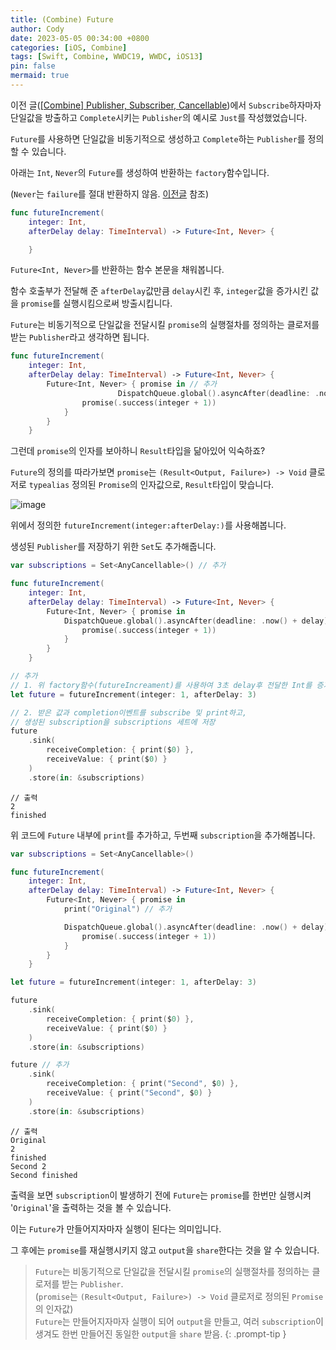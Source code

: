 ```yaml
---
title: (Combine) Future
author: Cody
date: 2023-05-05 00:34:00 +0800
categories: [iOS, Combine]
tags: [Swift, Combine, WWDC19, WWDC, iOS13]
pin: false
mermaid: true
---
```

이전 글([[Combine] Publisher, Subscriber, Cancellable](https://swiftycody.github.io/posts/Combine-Publisher-Subscriber-Cancellable/))에서 `Subscribe`하자마자 단일값을 방출하고 `Complete`시키는 `Publisher`의 예시로 `Just`를 작성했었습니다.

`Future`를 사용하면 단일값을 비동기적으로 생성하고 `Complete`하는 `Publisher`를 정의할 수 있습니다.

아래는 `Int`, `Never`의 `Future`를 생성하여 반환하는 `factory`함수입니다.

(`Never`는 `failure`를 절대 반환하지 않음. [이전글](https://swiftycody.github.io/posts/Combine-Publisher-Subscriber-Custom-Subscriber/) 참조)

```swift
func futureIncrement(
    integer: Int,
    afterDelay delay: TimeInterval) -> Future<Int, Never> {

    }
```

`Future<Int, Never>`를 반환하는 함수 본문을 채워봅니다.

함수 호출부가 전달해 준 `afterDelay`값만큼 `delay`시킨 후, `integer`값을 증가시킨 값을 `promise`를 실행시킴으로써 방출시킵니다.

`Future`는 비동기적으로 단일값을 전달시킬 `promise`의 실행절차를 정의하는 클로저를 받는 `Publisher`라고 생각하면 됩니다.

```swift
func futureIncrement(
    integer: Int,
    afterDelay delay: TimeInterval) -> Future<Int, Never> {
        Future<Int, Never> { promise in // 추가
                        DispatchQueue.global().asyncAfter(deadline: .now() + delay) {
                promise(.success(integer + 1))
            }
        }
    }
```

그런데 `promise`의 인자를 보아하니 `Result`타입을 닮아있어 익숙하죠?

`Future`의 정의를 따라가보면 `promise`는 `(Result<Output, Failure>) -> Void` 클로저로 `typealias` 정의된 `Promise`의 인자값으로, `Result`타입이 맞습니다.

![image](https://github.com/swiftycody/swiftycody.github.io/assets/9062513/27ac923d-6ee1-4b6a-943f-c87537329aa4)

위에서 정의한 `futureIncrement(integer:afterDelay:)`를 사용해봅니다.

생성된 `Publisher`를 저장하기 위한 `Set`도 추가해줍니다.

```swift
var subscriptions = Set<AnyCancellable>() // 추가

func futureIncrement(
    integer: Int,
    afterDelay delay: TimeInterval) -> Future<Int, Never> {
        Future<Int, Never> { promise in
            DispatchQueue.global().asyncAfter(deadline: .now() + delay) {
                promise(.success(integer + 1))
            }
        }
    }

// 추가
// 1. 위 factory함수(futureIncreament)를 사용하여 3초 delay후 전달한 Int를 증가시키는 Future를 생성
let future = futureIncrement(integer: 1, afterDelay: 3)

// 2. 받은 값과 completion이벤트를 subscribe 및 print하고,
// 생성된 subscription을 subscriptions 세트에 저장
future
    .sink(
        receiveCompletion: { print($0) },
        receiveValue: { print($0) }
    )
    .store(in: &subscriptions)
```

```
// 출력
2
finished
```

위 코드에 `Future` 내부에 `print`를 추가하고, 두번째 `subscription`을 추가해봅니다.

```swift
var subscriptions = Set<AnyCancellable>()

func futureIncrement(
    integer: Int,
    afterDelay delay: TimeInterval) -> Future<Int, Never> {
        Future<Int, Never> { promise in
            print("Original") // 추가

            DispatchQueue.global().asyncAfter(deadline: .now() + delay) {
                promise(.success(integer + 1))
            }
        }
    }

let future = futureIncrement(integer: 1, afterDelay: 3)

future
    .sink(
        receiveCompletion: { print($0) },
        receiveValue: { print($0) }
    )
    .store(in: &subscriptions)

future // 추가
    .sink(
        receiveCompletion: { print("Second", $0) },
        receiveValue: { print("Second", $0) }
    )
    .store(in: &subscriptions)
```

```
// 출력
Original
2
finished
Second 2
Second finished
```

출력을 보면 `subscription`이 발생하기 전에 `Future`는 `promise`를 한번만 실행시켜 '`Original`'을 출력하는 것을 볼 수 있습니다.

이는 `Future`가 만들어지자마자 실행이 된다는 의미입니다.

그 후에는 `promise`를 재실행시키지 않고 `output`을 `share`한다는 것을 알 수 있습니다.

> `Future`는 비동기적으로 단일값을 전달시킬 `promise`의 실행절차를 정의하는 클로저를 받는 `Publisher`.  
(`promise`는 `(Result<Output, Failure>) -> Void` 클로저로 정의된 `Promise`의 인자값)  
`Future`는 만들어지자마자 실행이 되어 `output`을 만들고, 여러 `subscription`이 생겨도 한번 만들어진 동일한 `output`을 `share` 받음.
{: .prompt-tip }
